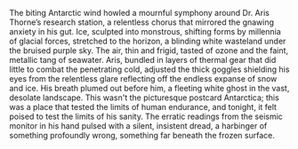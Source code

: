 The biting Antarctic wind howled a mournful symphony around Dr. Aris Thorne’s research station, a relentless chorus that mirrored the gnawing anxiety in his gut.  Ice, sculpted into monstrous, shifting forms by millennia of glacial forces, stretched to the horizon, a blinding white wasteland under the bruised purple sky.  The air, thin and frigid, tasted of ozone and the faint, metallic tang of seawater.  Aris, bundled in layers of thermal gear that did little to combat the penetrating cold, adjusted the thick goggles shielding his eyes from the relentless glare reflecting off the endless expanse of snow and ice.  His breath plumed out before him, a fleeting white ghost in the vast, desolate landscape. This wasn't the picturesque postcard Antarctica; this was a place that tested the limits of human endurance, and tonight, it felt poised to test the limits of his sanity. The erratic readings from the seismic monitor in his hand pulsed with a silent, insistent dread, a harbinger of something profoundly wrong, something far beneath the frozen surface.
